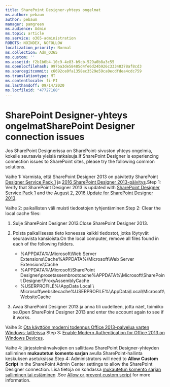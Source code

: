 ```yaml
---
title: SharePoint Designer-yhteys ongelmat
ms.author: pebaum
author: pebaum
manager: pamgreen
ms.audience: Admin
ms.topic: article
ms.service: o365-administration
ROBOTS: NOINDEX, NOFOLLOW
localization_priority: Normal
ms.collection: Adm_O365
ms.custom: ''
ms.assetid: f2b1b6b4-10c9-4e83-b9cb-529a0b8a3c55
ms.openlocfilehash: 997ba3de58485d4fe6d24b926c33348378af8cd3
ms.sourcegitcommit: c6692ce0fa1358ec3529e59ca0ecdfdea4cdc759
ms.translationtype: MT
ms.contentlocale: fi-FI
ms.lasthandoff: 09/14/2020
ms.locfileid: "47727168"
---
```

# <a name="sharepoint-designer-connection-issues"></a><span data-ttu-id="025e1-102">SharePoint Designer-yhteys ongelmat</span><span class="sxs-lookup"><span data-stu-id="025e1-102">SharePoint Designer connection issues</span></span> 

<span data-ttu-id="025e1-103">Jos SharePoint Designerissa on SharePoint-sivuston yhteys ongelmia, kokeile seuraavia yleisiä ratkaisuja.</span><span class="sxs-lookup"><span data-stu-id="025e1-103">If SharePoint Designer is experiencing connection issues to SharePoint sites, please try the following common solutions.</span></span>

<span data-ttu-id="025e1-104">Vaihe 1: Varmista, että SharePoint Designer 2013 on päivitetty SharePoint [Designer Service Pack 1](https://support.microsoft.com/help/2817441/description-of-microsoft-sharepoint-designer-2013-service-pack-1-sp1) ja [2016 SharePoint Designer 2013-päivitys](https://support.microsoft.com/help/3114721/august-2-2016-update-for-sharepoint-designer-2013-kb3114721).</span><span class="sxs-lookup"><span data-stu-id="025e1-104">Step 1: Verify that SharePoint Designer 2013 is updated with [SharePoint Designer Service Pack 1](https://support.microsoft.com/help/2817441/description-of-microsoft-sharepoint-designer-2013-service-pack-1-sp1) and the [August 2, 2016 Update for SharePoint Designer 2013](https://support.microsoft.com/help/3114721/august-2-2016-update-for-sharepoint-designer-2013-kb3114721).</span></span>



<span data-ttu-id="025e1-105">Vaihe 2: paikallisten väli muisti tiedostojen tyhjentäminen:</span><span class="sxs-lookup"><span data-stu-id="025e1-105">Step 2: Clear the local cache files:</span></span>

1. <span data-ttu-id="025e1-106">Sulje SharePoint Designer 2013.</span><span class="sxs-lookup"><span data-stu-id="025e1-106">Close SharePoint Designer 2013.</span></span>

2. <span data-ttu-id="025e1-107">Poista paikallisessa tieto koneessa kaikki tiedostot, jotka löytyvät seuraavista kansioista.</span><span class="sxs-lookup"><span data-stu-id="025e1-107">On the local computer, remove all files found in each of the following folders.</span></span>

    - <span data-ttu-id="025e1-108">%APPDATA%\Microsoft\Web Server Extensions\Cache</span><span class="sxs-lookup"><span data-stu-id="025e1-108">%APPDATA%\Microsoft\Web Server Extensions\Cache</span></span>
    - <span data-ttu-id="025e1-109">%APPDATA%\Microsoft\SharePoint Designer\proxetassembrootcache</span><span class="sxs-lookup"><span data-stu-id="025e1-109">%APPDATA%\Microsoft\SharePoint Designer\ProxyAssemblyCache</span></span>
    - <span data-ttu-id="025e1-110">%USERPROFILE%\AppData Local \ Microsoft\websitecache</span><span class="sxs-lookup"><span data-stu-id="025e1-110">%USERPROFILE%\AppData\Local\Microsoft\WebsiteCache</span></span>

3. <span data-ttu-id="025e1-111">Avaa SharePoint Designer 2013 ja anna tili uudelleen, jotta näet, toimiiko se.</span><span class="sxs-lookup"><span data-stu-id="025e1-111">Open SharePoint Designer 2013 and enter the account again to see if it works.</span></span>

<span data-ttu-id="025e1-112">Vaihe 3: [Ota käyttöön moderni todennus Office 2013-palvelua varten Windows-laitteissa](https://docs.microsoft.com/microsoft-365/admin/security-and-compliance/enable-modern-authentication).</span><span class="sxs-lookup"><span data-stu-id="025e1-112">Step 3: [Enable Modern Authentication for Office 2013 on Windows Devices](https://docs.microsoft.com/microsoft-365/admin/security-and-compliance/enable-modern-authentication).</span></span>

<span data-ttu-id="025e1-113">Vaihe 4: järjestelmänvalvojien on sallittava SharePoint Designer-yhteyden salliminen **mukautetun komento sarjan** avulla SharePoint-hallinta keskuksen asetuksissa.</span><span class="sxs-lookup"><span data-stu-id="025e1-113">Step 4: Administrators will need to **Allow Custom Script** in the SharePoint Admin Center settings to allow the SharePoint Designer connection.</span></span> <span data-ttu-id="025e1-114">Lisä tietoja on kohdassa [mukautetun komento sarjan salliminen tai estäminen](https://docs.microsoft.com/sharepoint/allow-or-prevent-custom-script) .</span><span class="sxs-lookup"><span data-stu-id="025e1-114">See [Allow or prevent custom script](https://docs.microsoft.com/sharepoint/allow-or-prevent-custom-script) for more information.</span></span>


